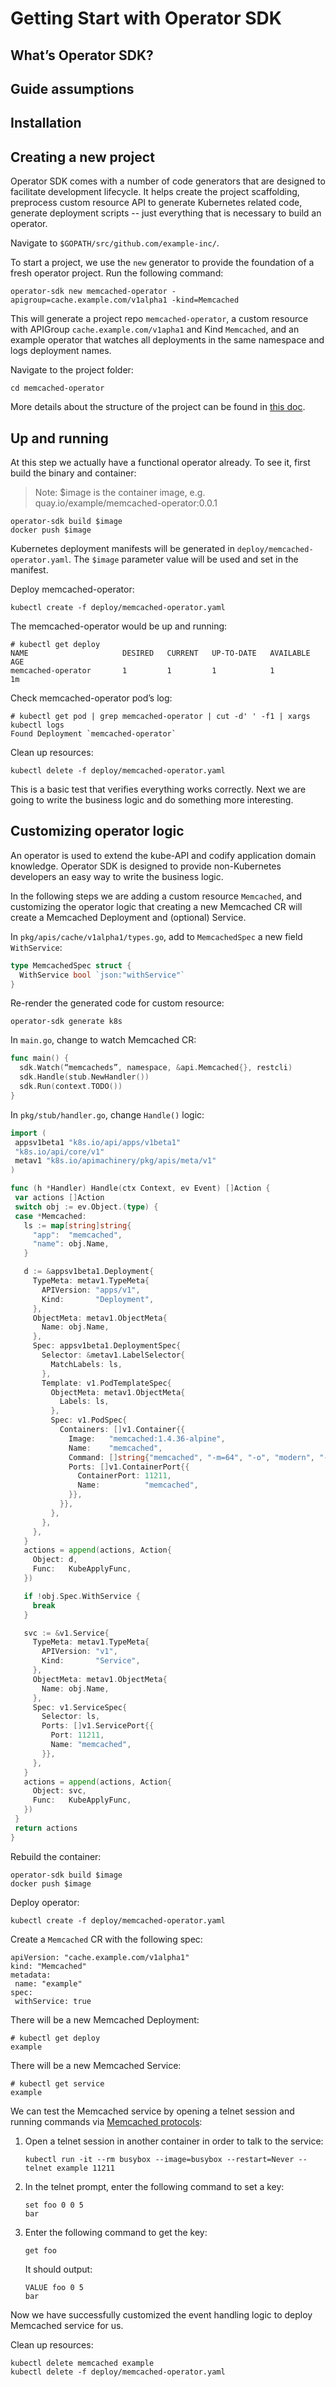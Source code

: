 # Getting Start with Operator SDK

## What’s Operator SDK?

## Guide assumptions

## Installation

## Creating a new project

Operator SDK comes with a number of code generators that are designed to facilitate development lifecycle. It helps create the project scaffolding, preprocess custom resource API to generate Kubernetes related code, generate deployment scripts -- just everything that is necessary to build an operator.

Navigate to `$GOPATH/src/github.com/example-inc/`.

To start a project, we use the `new` generator to provide the foundation of a fresh operator project. Run the following command:

```
operator-sdk new memcached-operator -apigroup=cache.example.com/v1alpha1 -kind=Memcached
```

This will generate a project repo `memcached-operator`, a custom resource with APIGroup `cache.example.com/v1apha1` and Kind `Memcached`, and an example operator that watches all deployments in the same namespace and logs deployment names.

Navigate to the project folder:

```
cd memcached-operator
```

More details about the structure of the project can be found in [this doc][scaffold_doc].

## Up and running

At this step we actually have a functional operator already. To see it, first build the binary and container:

> Note: $image is the container image, e.g. quay.io/example/memcached-operator:0.0.1

```
operator-sdk build $image
docker push $image
```

Kubernetes deployment manifests will be generated in `deploy/memcached-operator.yaml`. The `$image` parameter value will be used and set in the manifest.

Deploy memcached-operator:

```
kubectl create -f deploy/memcached-operator.yaml
```

The memcached-operator would be up and running:

```
# kubectl get deploy
NAME                     DESIRED   CURRENT   UP-TO-DATE   AVAILABLE   AGE
memcached-operator       1         1         1            1           1m
```

Check memcached-operator pod’s log:

```
# kubectl get pod | grep memcached-operator | cut -d' ' -f1 | xargs kubectl logs
Found Deployment `memcached-operator`
```

Clean up resources:

```
kubectl delete -f deploy/memcached-operator.yaml
```

This is a basic test that verifies everything works correctly. Next we are going to write the business logic and do something more interesting.


## Customizing operator logic

An operator is used to extend the kube-API and codify application domain knowledge. Operator SDK is designed to provide non-Kubernetes developers an easy way to write the business logic.

In the following steps we are adding a custom resource `Memcached`, and customizing the operator logic that creating a new Memcached CR will create a Memcached Deployment and (optional) Service.

In `pkg/apis/cache/v1alpha1/types.go`, add to `MemcachedSpec` a new field `WithService`:

```Go
type MemcachedSpec struct {
  WithService bool `json:"withService"`
}
```

Re-render the generated code for custom resource:

```
operator-sdk generate k8s
```

In `main.go`, change to watch Memcached CR:

```Go
func main() {
  sdk.Watch(“memcacheds”, namespace, &api.Memcached{}, restcli)
  sdk.Handle(stub.NewHandler())
  sdk.Run(context.TODO())
}
```

In `pkg/stub/handler.go`, change `Handle()` logic:

```Go
import (
 appsv1beta1 "k8s.io/api/apps/v1beta1"
 "k8s.io/api/core/v1"
 metav1 "k8s.io/apimachinery/pkg/apis/meta/v1"
)

func (h *Handler) Handle(ctx Context, ev Event) []Action {
 var actions []Action
 switch obj := ev.Object.(type) {
 case *Memcached:
   ls := map[string]string{
     "app":  "memcached",
     "name": obj.Name,
   }

   d := &appsv1beta1.Deployment{
     TypeMeta: metav1.TypeMeta{
       APIVersion: "apps/v1",
       Kind:       "Deployment",
     },
     ObjectMeta: metav1.ObjectMeta{
       Name: obj.Name,
     },
     Spec: appsv1beta1.DeploymentSpec{
       Selector: &metav1.LabelSelector{
         MatchLabels: ls,
       },
       Template: v1.PodTemplateSpec{
         ObjectMeta: metav1.ObjectMeta{
           Labels: ls,
         },
         Spec: v1.PodSpec{
           Containers: []v1.Container{{
             Image:   "memcached:1.4.36-alpine",
             Name:    "memcached",
             Command: []string{"memcached", "-m=64", "-o", "modern", "-v"},
             Ports: []v1.ContainerPort{{
               ContainerPort: 11211,
               Name:          "memcached",
             }},
           }},
         },
       },
     },
   }
   actions = append(actions, Action{
     Object: d,
     Func:   KubeApplyFunc,
   })

   if !obj.Spec.WithService {
     break
   }

   svc := &v1.Service{
     TypeMeta: metav1.TypeMeta{
       APIVersion: "v1",
       Kind:       "Service",
     },
     ObjectMeta: metav1.ObjectMeta{
       Name: obj.Name,
     },
     Spec: v1.ServiceSpec{
       Selector: ls,
       Ports: []v1.ServicePort{{
         Port: 11211,
         Name: "memcached",
       }},
     },
   }
   actions = append(actions, Action{
     Object: svc,
     Func:   KubeApplyFunc,
   })
 }
 return actions
}
```

Rebuild the container:

```
operator-sdk build $image
docker push $image
```

Deploy operator:
```
kubectl create -f deploy/memcached-operator.yaml
```

Create a `Memcached` CR with the following spec:

```
apiVersion: "cache.example.com/v1alpha1"
kind: "Memcached"
metadata:
 name: "example"
spec:
 withService: true
```

There will be a new Memcached Deployment:
```
# kubectl get deploy
example
```

There will be a new Memcached Service:
```
# kubectl get service
example
```

We can test the Memcached service by opening a telnet session and running commands via [Memcached protocols][mc_protocol]:

1. Open a telnet session in another container in order to talk to the service:
   ```
   kubectl run -it --rm busybox --image=busybox --restart=Never -- telnet example 11211
   ```
2. In the telnet prompt, enter the following command to set a key:
   ```
   set foo 0 0 5
   bar
   ```
3. Enter the following command to get the key:
   ```
   get foo
   ```
   It should output:
   ```
   VALUE foo 0 5
   bar
   ```

Now we have successfully customized the event handling logic to deploy Memcached service for us.

Clean up resources:

```
kubectl delete memcached example
kubectl delete -f deploy/memcached-operator.yaml
```

[scaffold_doc]:./doc/project_layout.md
[mc_protocol]:https://github.com/memcached/memcached/blob/master/doc/protocol.txt

